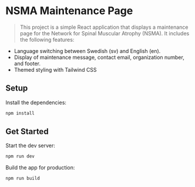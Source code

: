 # NSMA Maintenance Page

> This project is a simple React application that displays a maintenance page for the Network for Spinal Muscular Atrophy (NSMA). It includes the following features:

- Language switching between Swedish (sv) and English (en).
- Display of maintenance message, contact email, organization number, and footer.
- Themed styling with Tailwind CSS

## Setup

Install the dependencies:

```bash
npm install
```

## Get Started

Start the dev server:

```bash
npm run dev
```

Build the app for production:

```bash
npm run build
```
